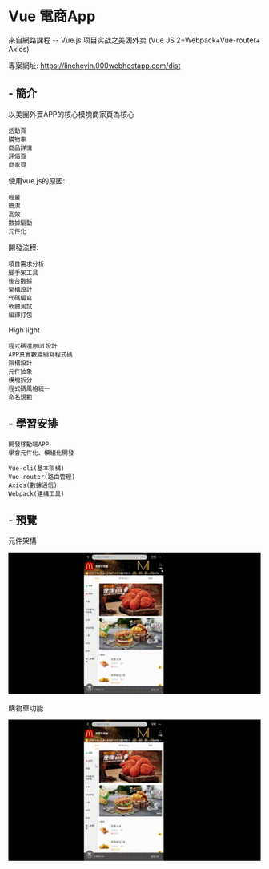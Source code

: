 # Vue 電商App

來自網路課程 -- Vue.js 项目实战之美团外卖 (Vue JS 2+Webpack+Vue-router+ Axios)

專案網址: https://lincheyin.000webhostapp.com/dist

## - 簡介

以美團外賣APP的核心模塊商家頁為核心
```
活動頁
購物車
商品詳情
評價頁
商家頁
```

使用vue.js的原因:
```
輕量
簡潔
高效
數據驅動
元件化
```

開發流程:
```
項目需求分析
腳手架工具
後台數據
架構設計
代碼編寫
軟體測試
編譯打包
```

High light
```
程式碼還原ui設計
APP真實數據編寫程式碼
架構設計
元件抽象
模塊拆分
程式碼風格統一
命名規範
```

## - 學習安排
```
開發移動端APP
學會元件化、模組化開發
```

```
Vue-cli(基本架構)
Vue-router(路由管理)
Axios(數據通信)
Webpack(建構工具)
```



## - 預覽

元件架構

![元件架構](https://github.com/furecool/meituan/blob/master/1.gif)

購物車功能

![購物車功能](https://github.com/furecool/meituan/blob/master/2.gif)
